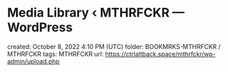 # Media Library ‹ MTHRFCKR — WordPress

created: October 8, 2022 4:10 PM (UTC)
folder: BOOKMRKS-MTHRFCKR / MTHRFCKR
tags: MTHRFCKR
url: https://ctrlaltback.space/mthrfckr/wp-admin/upload.php
